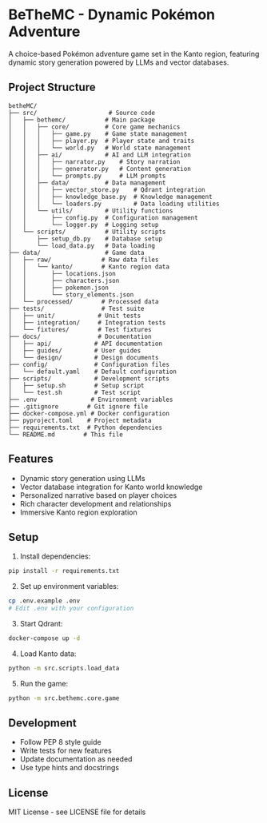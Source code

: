 # BeTheMC - Dynamic Pokémon Adventure

A choice-based Pokémon adventure game set in the Kanto region, featuring dynamic story generation powered by LLMs and vector databases.

## Project Structure

```
betheMC/
├── src/                    # Source code
│   ├── bethemc/           # Main package
│   │   ├── core/          # Core game mechanics
│   │   │   ├── game.py    # Game state management
│   │   │   ├── player.py  # Player state and traits
│   │   │   └── world.py   # World state management
│   │   ├── ai/            # AI and LLM integration
│   │   │   ├── narrator.py    # Story narration
│   │   │   ├── generator.py   # Content generation
│   │   │   └── prompts.py     # LLM prompts
│   │   ├── data/          # Data management
│   │   │   ├── vector_store.py    # Qdrant integration
│   │   │   ├── knowledge_base.py  # Knowledge management
│   │   │   └── loaders.py         # Data loading utilities
│   │   └── utils/         # Utility functions
│   │       ├── config.py  # Configuration management
│   │       └── logger.py  # Logging setup
│   └── scripts/           # Utility scripts
│       ├── setup_db.py    # Database setup
│       └── load_data.py   # Data loading
├── data/                  # Game data
│   ├── raw/              # Raw data files
│   │   └── kanto/        # Kanto region data
│   │       ├── locations.json
│   │       ├── characters.json
│   │       ├── pokemon.json
│   │       └── story_elements.json
│   └── processed/        # Processed data
├── tests/                # Test suite
│   ├── unit/            # Unit tests
│   ├── integration/     # Integration tests
│   └── fixtures/        # Test fixtures
├── docs/                # Documentation
│   ├── api/            # API documentation
│   ├── guides/         # User guides
│   └── design/         # Design documents
├── config/             # Configuration files
│   └── default.yaml    # Default configuration
├── scripts/            # Development scripts
│   ├── setup.sh        # Setup script
│   └── test.sh         # Test script
├── .env               # Environment variables
├── .gitignore        # Git ignore file
├── docker-compose.yml # Docker configuration
├── pyproject.toml    # Project metadata
├── requirements.txt  # Python dependencies
└── README.md        # This file
```

## Features

- Dynamic story generation using LLMs
- Vector database integration for Kanto world knowledge
- Personalized narrative based on player choices
- Rich character development and relationships
- Immersive Kanto region exploration

## Setup

1. Install dependencies:
```bash
pip install -r requirements.txt
```

2. Set up environment variables:
```bash
cp .env.example .env
# Edit .env with your configuration
```

3. Start Qdrant:
```bash
docker-compose up -d
```

4. Load Kanto data:
```bash
python -m src.scripts.load_data
```

5. Run the game:
```bash
python -m src.bethemc.core.game
```

## Development

- Follow PEP 8 style guide
- Write tests for new features
- Update documentation as needed
- Use type hints and docstrings

## License

MIT License - see LICENSE file for details